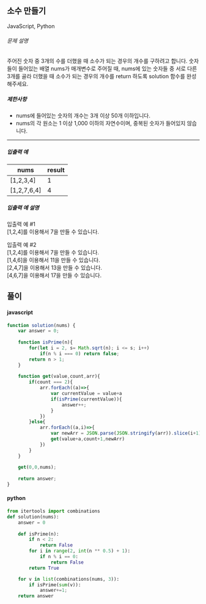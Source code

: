 ## 소수 만들기

JavaScript, Python

###### 문제 설명

주어진 숫자 중 3개의 수를 더했을 때 소수가 되는 경우의 개수를 구하려고 합니다. 숫자들이 들어있는 배열 nums가 매개변수로 주어질 때, nums에 있는 숫자들 중 서로 다른 3개를 골라 더했을 때 소수가 되는 경우의 개수를 return 하도록 solution 함수를 완성해주세요.

##### 제한사항

-   nums에 들어있는 숫자의 개수는 3개 이상 50개 이하입니다.
-   nums의 각 원소는 1 이상 1,000 이하의 자연수이며, 중복된 숫자가 들어있지 않습니다.

* * * * *

##### 입출력 예

| nums | result |
| --- | --- |
| [1,2,3,4] | 1 |
| [1,2,7,6,4] | 4 |

##### 입출력 예 설명

입출력 예 #1\
[1,2,4]를 이용해서 7을 만들 수 있습니다.

입출력 예 #2\
[1,2,4]를 이용해서 7을 만들 수 있습니다.\
[1,4,6]을 이용해서 11을 만들 수 있습니다.\
[2,4,7]을 이용해서 13을 만들 수 있습니다.\
[4,6,7]을 이용해서 17을 만들 수 있습니다.

## 풀이

#### javascript
```javascript
function solution(nums) {
    var answer = 0;
    
    function isPrime(n){
        for(let i = 2, s= Math.sqrt(n); i <= s; i++)
            if(n % i === 0) return false;
        return n > 1;
    }
    
    function get(value,count,arr){
        if(count === 2){
            arr.forEach((a)=>{
                var currentValue = value+a
                if(isPrime(currentValue)){  
                    answer++;
                }
            })
        }else{
            arr.forEach((a,i)=>{
                var newArr = JSON.parse(JSON.stringify(arr)).slice(i+1)
                get(value+a,count+1,newArr)
            })
        }
    }
    
    get(0,0,nums);
    
    return answer;
}
```  
#### python
```python
from itertools import combinations
def solution(nums):
    answer = 0
    
    def isPrime(n):
        if n < 2: 
            return False 
        for i in range(2, int(n ** 0.5) + 1): 
            if n % i == 0: 
                return False 
        return True

    for v in list(combinations(nums, 3)):
        if isPrime(sum(v)):
            answer+=1;
    return answer
```